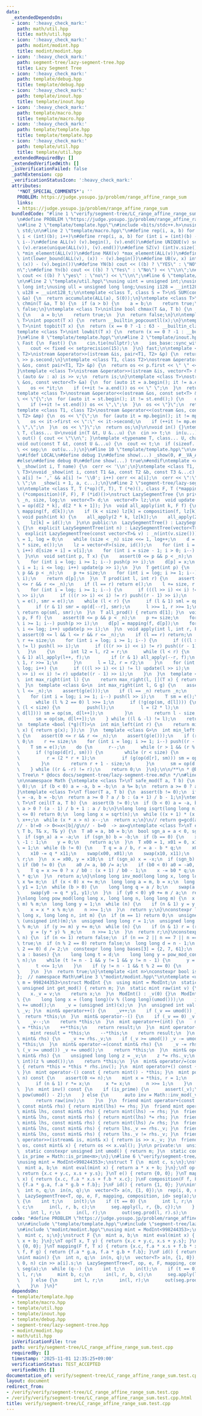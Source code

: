 ```yaml
---
data:
  _extendedDependsOn:
  - icon: ':heavy_check_mark:'
    path: math/util.hpp
    title: math/util.hpp
  - icon: ':heavy_check_mark:'
    path: modint/modint.hpp
    title: modint/modint.hpp
  - icon: ':heavy_check_mark:'
    path: segment-tree/lazy-segment-tree.hpp
    title: Lazy Segment Tree
  - icon: ':heavy_check_mark:'
    path: template/debug.hpp
    title: template/debug.hpp
  - icon: ':heavy_check_mark:'
    path: template/inout.hpp
    title: template/inout.hpp
  - icon: ':heavy_check_mark:'
    path: template/macro.hpp
    title: template/macro.hpp
  - icon: ':heavy_check_mark:'
    path: template/template.hpp
    title: template/template.hpp
  - icon: ':heavy_check_mark:'
    path: template/util.hpp
    title: template/util.hpp
  _extendedRequiredBy: []
  _extendedVerifiedWith: []
  _isVerificationFailed: false
  _pathExtension: cpp
  _verificationStatusIcon: ':heavy_check_mark:'
  attributes:
    '*NOT_SPECIAL_COMMENTS*': ''
    PROBLEM: https://judge.yosupo.jp/problem/range_affine_range_sum
    links:
    - https://judge.yosupo.jp/problem/range_affine_range_sum
  bundledCode: "#line 1 \"verify/segment-tree/LC_range_affine_range_sum.test.cpp\"\
    \n#define PROBLEM \"https://judge.yosupo.jp/problem/range_affine_range_sum\"\n\
    \n#line 2 \"template/template.hpp\"\n#include <bits/stdc++.h>\nusing namespace\
    \ std;\n\n#line 2 \"template/macro.hpp\"\n#define rep(i, a, b) for (int i = (a);\
    \ i < (int)(b); i++)\n#define rrep(i, a, b) for (int i = (int)(b) - 1; i >= (a);\
    \ i--)\n#define ALL(v) (v).begin(), (v).end()\n#define UNIQUE(v) sort(ALL(v)),\
    \ (v).erase(unique(ALL(v)), (v).end())\n#define SZ(v) (int)v.size()\n#define MIN(v)\
    \ *min_element(ALL(v))\n#define MAX(v) *max_element(ALL(v))\n#define LB(v, x)\
    \ int(lower_bound(ALL(v), (x)) - (v).begin())\n#define UB(v, x) int(upper_bound(ALL(v),\
    \ (x)) - (v).begin())\n#define YN(b) cout << ((b) ? \"YES\" : \"NO\") << \"\\\
    n\";\n#define Yn(b) cout << ((b) ? \"Yes\" : \"No\") << \"\\n\";\n#define yn(b)\
    \ cout << ((b) ? \"yes\" : \"no\") << \"\\n\";\n#line 6 \"template/template.hpp\"\
    \n\n#line 2 \"template/util.hpp\"\nusing uint = unsigned int;\nusing ll = long\
    \ long int;\nusing ull = unsigned long long;\nusing i128 = __int128_t;\nusing\
    \ u128 = __uint128_t;\n\ntemplate <class T, class S = T>\nS SUM(const vector<T>\
    \ &a) {\n  return accumulate(ALL(a), S(0));\n}\ntemplate <class T>\ninline bool\
    \ chmin(T &a, T b) {\n  if (a > b) {\n    a = b;\n    return true;\n  }\n  return\
    \ false;\n}\ntemplate <class T>\ninline bool chmax(T &a, T b) {\n  if (a < b)\
    \ {\n    a = b;\n    return true;\n  }\n  return false;\n}\n\ntemplate <class\
    \ T>\nint popcnt(T x) {\n  return __builtin_popcountll(x);\n}\ntemplate <class\
    \ T>\nint topbit(T x) {\n  return (x == 0 ? -1 : 63 - __builtin_clzll(x));\n}\n\
    template <class T>\nint lowbit(T x) {\n  return (x == 0 ? -1 : __builtin_ctzll(x));\n\
    }\n#line 8 \"template/template.hpp\"\n\n#line 2 \"template/inout.hpp\"\nstruct\
    \ Fast {\n  Fast() {\n    cin.tie(nullptr);\n    ios_base::sync_with_stdio(false);\n\
    \    cout << fixed << setprecision(15);\n  }\n} fast;\n\ntemplate <class T1, class\
    \ T2>\nistream &operator>>(istream &is, pair<T1, T2> &p) {\n  return is >> p.first\
    \ >> p.second;\n}\ntemplate <class T1, class T2>\nostream &operator<<(ostream\
    \ &os, const pair<T1, T2> &p) {\n  return os << p.first << \" \" << p.second;\n\
    }\ntemplate <class T>\nistream &operator>>(istream &is, vector<T> &a) {\n  for\
    \ (auto &v : a) is >> v;\n  return is;\n}\ntemplate <class T>\nostream &operator<<(ostream\
    \ &os, const vector<T> &a) {\n  for (auto it = a.begin(); it != a.end();) {\n\
    \    os << *it;\n    if (++it != a.end()) os << \" \";\n  }\n  return os;\n}\n\
    template <class T>\nostream &operator<<(ostream &os, const set<T> &st) {\n  os\
    \ << \"{\";\n  for (auto it = st.begin(); it != st.end();) {\n    os << *it;\n\
    \    if (++it != st.end()) os << \",\";\n  }\n  os << \"}\";\n  return os;\n}\n\
    template <class T1, class T2>\nostream &operator<<(ostream &os, const map<T1,\
    \ T2> &mp) {\n  os << \"{\";\n  for (auto it = mp.begin(); it != mp.end();) {\n\
    \    os << it->first << \":\" << it->second;\n    if (++it != mp.end()) os <<\
    \ \",\";\n  }\n  os << \"}\";\n  return os;\n}\n\nvoid in() {}\ntemplate <typename\
    \ T, class... U>\nvoid in(T &t, U &...u) {\n  cin >> t;\n  in(u...);\n}\nvoid\
    \ out() { cout << \"\\n\"; }\ntemplate <typename T, class... U, char sep = ' '>\n\
    void out(const T &t, const U &...u) {\n  cout << t;\n  if (sizeof...(u)) cout\
    \ << sep;\n  out(u...);\n}\n#line 10 \"template/template.hpp\"\n\n#line 2 \"template/debug.hpp\"\
    \n#ifdef LOCAL\n#define debug 1\n#define show(...) _show(0, #__VA_ARGS__, __VA_ARGS__)\n\
    #else\n#define debug 0\n#define show(...) true\n#endif\ntemplate <class T>\nvoid\
    \ _show(int i, T name) {\n  cerr << '\\n';\n}\ntemplate <class T1, class T2, class...\
    \ T3>\nvoid _show(int i, const T1 &a, const T2 &b, const T3 &...c) {\n  for (;\
    \ a[i] != ',' && a[i] != '\\0'; i++) cerr << a[i];\n  cerr << \":\" << b << \"\
    \ \";\n  _show(i + 1, a, c...);\n}\n#line 2 \"segment-tree/lazy-segment-tree.hpp\"\
    \n\ntemplate <class T, T (*op)(T, T), T (*e)(), class F, T (*mapping)(F, T), F\
    \ (*composition)(F, F), F (*id)()>\nstruct LazySegmentTree {\n private:\n  int\
    \ _n, size, log;\n  vector<T> d;\n  vector<F> lz;\n\n  void update(int k) { d[k]\
    \ = op(d[2 * k], d[2 * k + 1]); }\n  void all_apply(int k, F f) {\n    d[k] =\
    \ mapping(f, d[k]);\n    if (k < size) lz[k] = composition(f, lz[k]);\n  }\n \
    \ void push(int k) {\n    all_apply(2 * k, lz[k]);\n    all_apply(2 * k + 1, lz[k]);\n\
    \    lz[k] = id();\n  }\n\n public:\n  LazySegmentTree() : LazySegmentTree(0)\
    \ {}\n  explicit LazySegmentTree(int n) : LazySegmentTree(vector<T>(n, e())) {}\n\
    \  explicit LazySegmentTree(const vector<T>& v) : _n(int(v.size())) {\n    size\
    \ = 1, log = 0;\n    while (size < _n) size <<= 1, log++;\n    d = vector<T>(2\
    \ * size, e());\n    lz = vector<F>(size, id());\n    for (int i = 0; i < _n;\
    \ i++) d[size + i] = v[i];\n    for (int i = size - 1; i > 0; i--) update(i);\n\
    \  }\n\n  void set(int p, T x) {\n    assert(0 <= p && p < _n);\n    p += size;\n\
    \    for (int i = log; i >= 1; i--) push(p >> i);\n    d[p] = x;\n    for (int\
    \ i = 1; i <= log; i++) update(p >> i);\n  }\n  T get(int p) {\n    assert(0 <=\
    \ p && p < _n);\n    p += size;\n    for (int i = log; i >= 1; i--) push(p >>\
    \ i);\n    return d[p];\n  }\n  T prod(int l, int r) {\n    assert(0 <= l && l\
    \ <= r && r <= _n);\n    if (l == r) return e();\n    l += size, r += size;\n\
    \    for (int i = log; i >= 1; i--) {\n      if (((l >> i) << i) != l) push(l\
    \ >> i);\n      if (((r >> i) << i) != r) push((r - 1) >> i);\n    }\n    T sml\
    \ = e(), smr = e();\n    while (l < r) {\n      if (l & 1) sml = op(sml, d[l++]);\n\
    \      if (r & 1) smr = op(d[--r], smr);\n      l >>= 1, r >>= 1;\n    }\n   \
    \ return op(sml, smr);\n  }\n  T all_prod() { return d[1]; }\n  void apply(int\
    \ p, F f) {\n    assert(0 <= p && p < _n);\n    p += size;\n    for (int i = log;\
    \ i >= 1; i--) push(p >> i);\n    d[p] = mapping(f, d[p]);\n    for (int i = 1;\
    \ i <= log; i++) update(p >> i);\n  }\n  void apply(int l, int r, F f) {\n   \
    \ assert(0 <= l && l <= r && r <= _n);\n    if (l == r) return;\n    l += size,\
    \ r += size;\n    for (int i = log; i >= 1; i--) {\n      if (((l >> i) << i)\
    \ != l) push(l >> i);\n      if (((r >> i) << i) != r) push((r - 1) >> i);\n \
    \   }\n    {\n      int l2 = l, r2 = r;\n      while (l < r) {\n        if (l\
    \ & 1) all_apply(l++, f);\n        if (r & 1) all_apply(--r, f);\n        l >>=\
    \ 1, r >>= 1;\n      }\n      l = l2, r = r2;\n    }\n    for (int i = 1; i <=\
    \ log; i++) {\n      if (((l >> i) << i) != l) update(l >> i);\n      if (((r\
    \ >> i) << i) != r) update((r - 1) >> i);\n    }\n  }\n  template <bool (*g)(T)>\n\
    \  int max_right(int l) {\n    return max_right(l, [](T x) { return g(x); });\n\
    \  }\n  template <class G>\n  int max_right(int l, G g) {\n    assert(0 <= l &&\
    \ l <= _n);\n    assert(g(e()));\n    if (l == _n) return _n;\n    l += size;\n\
    \    for (int i = log; i >= 1; i--) push(l >> i);\n    T sm = e();\n    do {\n\
    \      while (l % 2 == 0) l >>= 1;\n      if (!g(op(sm, d[l]))) {\n        while\
    \ (l < size) {\n          push(l);\n          l = (2 * l);\n          if (g(op(sm,\
    \ d[l]))) sm = op(sm, d[l++]);\n        }\n        return l - size;\n      }\n\
    \      sm = op(sm, d[l++]);\n    } while ((l & -l) != l);\n    return _n;\n  }\n\
    \n  template <bool (*g)(T)>\n  int min_left(int r) {\n    return min_left(r, [](T\
    \ x) { return g(x); });\n  }\n  template <class G>\n  int min_left(int r, G g)\
    \ {\n    assert(0 <= r && r <= _n);\n    assert(g(e()));\n    if (r == 0) return\
    \ 0;\n    r += size;\n    for (int i = log; i >= 1; i--) push((r - 1) >> i);\n\
    \    T sm = e();\n    do {\n      r--;\n      while (r > 1 && (r % 2)) r >>= 1;\n\
    \      if (!g(op(d[r], sm))) {\n        while (r < size) {\n          push(r);\n\
    \          r = (2 * r + 1);\n          if (g(op(d[r], sm))) sm = op(d[r--], sm);\n\
    \        }\n        return r + 1 - size;\n      }\n      sm = op(d[r], sm);\n\
    \    } while ((r & -r) != r);\n    return 0;\n  }\n};\n\n/**\n * @brief Lazy Segment\
    \ Tree\n * @docs docs/segment-tree/lazy-segment-tree.md\n */\n#line 2 \"math/util.hpp\"\
    \n\nnamespace Math {\ntemplate <class T>\nT safe_mod(T a, T b) {\n  assert(b !=\
    \ 0);\n  if (b < 0) a = -a, b = -b;\n  a %= b;\n  return a >= 0 ? a : a + b;\n\
    }\ntemplate <class T>\nT floor(T a, T b) {\n  assert(b != 0);\n  if (b < 0) a\
    \ = -a, b = -b;\n  return a >= 0 ? a / b : (a + 1) / b - 1;\n}\ntemplate <class\
    \ T>\nT ceil(T a, T b) {\n  assert(b != 0);\n  if (b < 0) a = -a, b = -b;\n  return\
    \ a > 0 ? (a - 1) / b + 1 : a / b;\n}\nlong long isqrt(long long n) {\n  if (n\
    \ <= 0) return 0;\n  long long x = sqrt(n);\n  while ((x + 1) * (x + 1) <= n)\
    \ x++;\n  while (x * x > n) x--;\n  return x;\n}\n// return g=gcd(a,b)\n// a*x+b*y=g\n\
    // - b!=0 -> 0<=x<|b|/g\n// - b=0  -> ax=g\ntemplate <class T>\nT ext_gcd(T a,\
    \ T b, T& x, T& y) {\n  T a0 = a, b0 = b;\n  bool sgn_a = a < 0, sgn_b = b < 0;\n\
    \  if (sgn_a) a = -a;\n  if (sgn_b) b = -b;\n  if (b == 0) {\n    x = sgn_a ?\
    \ -1 : 1;\n    y = 0;\n    return a;\n  }\n  T x00 = 1, x01 = 0, x10 = 0, x11\
    \ = 1;\n  while (b != 0) {\n    T q = a / b, r = a - b * q;\n    x00 -= q * x01;\n\
    \    x10 -= q * x11;\n    swap(x00, x01);\n    swap(x10, x11);\n    a = b, b =\
    \ r;\n  }\n  x = x00, y = x10;\n  if (sgn_a) x = -x;\n  if (sgn_b) y = -y;\n \
    \ if (b0 != 0) {\n    a0 /= a, b0 /= a;\n    if (b0 < 0) a0 = -a0, b0 = -b0;\n\
    \    T q = x >= 0 ? x / b0 : (x + 1) / b0 - 1;\n    x -= b0 * q;\n    y += a0\
    \ * q;\n  }\n  return a;\n}\nlong long inv_mod(long long x, long long m) {\n \
    \ x %= m;\n  if (x < 0) x += m;\n  long long a = m, b = x;\n  long long y0 = 0,\
    \ y1 = 1;\n  while (b > 0) {\n    long long q = a / b;\n    swap(a -= q * b, b);\n\
    \    swap(y0 -= q * y1, y1);\n  }\n  if (y0 < 0) y0 += m / a;\n  return y0;\n\
    }\nlong long pow_mod(long long x, long long n, long long m) {\n  x = (x % m +\
    \ m) % m;\n  long long y = 1;\n  while (n) {\n    if (n & 1) y = y * x % m;\n\
    \    x = x * x % m;\n    n >>= 1;\n  }\n  return y;\n}\nconstexpr long long pow_mod_constexpr(long\
    \ long x, long long n, int m) {\n  if (m == 1) return 0;\n  unsigned int _m =\
    \ (unsigned int)(m);\n  unsigned long long r = 1;\n  unsigned long long y = x\
    \ % m;\n  if (y >= m) y += m;\n  while (n) {\n    if (n & 1) r = (r * y) % _m;\n\
    \    y = (y * y) % _m;\n    n >>= 1;\n  }\n  return r;\n}\nconstexpr bool is_prime_constexpr(int\
    \ n) {\n  if (n <= 1) return false;\n  if (n == 2 || n == 7 || n == 61) return\
    \ true;\n  if (n % 2 == 0) return false;\n  long long d = n - 1;\n  while (d %\
    \ 2 == 0) d /= 2;\n  constexpr long long bases[3] = {2, 7, 61};\n  for (long long\
    \ a : bases) {\n    long long t = d;\n    long long y = pow_mod_constexpr(a, t,\
    \ n);\n    while (t != n - 1 && y != 1 && y != n - 1) {\n      y = y * y % n;\n\
    \      t <<= 1;\n    }\n    if (y != n - 1 && t % 2 == 0) {\n      return false;\n\
    \    }\n  }\n  return true;\n}\ntemplate <int n>\nconstexpr bool is_prime = is_prime_constexpr(n);\n\
    };  // namespace Math\n#line 3 \"modint/modint.hpp\"\n\ntemplate <unsigned int\
    \ m = 998244353>\nstruct ModInt {\n  using mint = ModInt;\n  static constexpr\
    \ unsigned int get_mod() { return m; }\n  static mint raw(int v) {\n    mint x;\n\
    \    x._v = v;\n    return x;\n  }\n  ModInt() : _v(0) {}\n  ModInt(int64_t v)\
    \ {\n    long long x = (long long)(v % (long long)(umod()));\n    if (x < 0) x\
    \ += umod();\n    _v = (unsigned int)(x);\n  }\n  unsigned int val() const { return\
    \ _v; }\n  mint& operator++() {\n    _v++;\n    if (_v == umod()) _v = 0;\n  \
    \  return *this;\n  }\n  mint& operator--() {\n    if (_v == 0) _v = umod();\n\
    \    _v--;\n    return *this;\n  }\n  mint operator++(int) {\n    mint result\
    \ = *this;\n    ++*this;\n    return result;\n  }\n  mint operator--(int) {\n\
    \    mint result = *this;\n    --*this;\n    return result;\n  }\n  mint& operator+=(const\
    \ mint& rhs) {\n    _v += rhs._v;\n    if (_v >= umod()) _v -= umod();\n    return\
    \ *this;\n  }\n  mint& operator-=(const mint& rhs) {\n    _v -= rhs._v;\n    if\
    \ (_v >= umod()) _v += umod();\n    return *this;\n  }\n  mint& operator*=(const\
    \ mint& rhs) {\n    unsigned long long z = _v;\n    z *= rhs._v;\n    _v = (unsigned\
    \ int)(z % umod());\n    return *this;\n  }\n  mint& operator/=(const mint& rhs)\
    \ { return *this = *this * rhs.inv(); }\n  mint operator+() const { return *this;\
    \ }\n  mint operator-() const { return mint() - *this; }\n  mint pow(long long\
    \ n) const {\n    assert(0 <= n);\n    mint x = *this, r = 1;\n    while (n) {\n\
    \      if (n & 1) r *= x;\n      x *= x;\n      n >>= 1;\n    }\n    return r;\n\
    \  }\n  mint inv() const {\n    if (is_prime) {\n      assert(_v);\n      return\
    \ pow(umod() - 2);\n    } else {\n      auto inv = Math::inv_mod(_v, umod());\n\
    \      return raw(inv);\n    }\n  }\n  friend mint operator+(const mint& lhs,\
    \ const mint& rhs) { return mint(lhs) += rhs; }\n  friend mint operator-(const\
    \ mint& lhs, const mint& rhs) { return mint(lhs) -= rhs; }\n  friend mint operator*(const\
    \ mint& lhs, const mint& rhs) { return mint(lhs) *= rhs; }\n  friend mint operator/(const\
    \ mint& lhs, const mint& rhs) { return mint(lhs) /= rhs; }\n  friend bool operator==(const\
    \ mint& lhs, const mint& rhs) { return lhs._v == rhs._v; }\n  friend bool operator!=(const\
    \ mint& lhs, const mint& rhs) { return lhs._v != rhs._v; }\n  friend istream&\
    \ operator>>(istream& is, mint& x) { return is >> x._v; }\n  friend ostream& operator<<(ostream&\
    \ os, const mint& x) { return os << x.val(); }\n\n private:\n  unsigned int _v;\n\
    \  static constexpr unsigned int umod() { return m; }\n  static constexpr bool\
    \ is_prime = Math::is_prime<m>;\n};\n#line 6 \"verify/segment-tree/LC_range_affine_range_sum.test.cpp\"\
    \nusing mint = ModInt<998244353>;\nstruct T {\n  mint c, s;\n};\nstruct F {\n\
    \  mint a, b;\n  mint eval(mint x) { return a * x + b; }\n};\nT op(T x, T y) {\
    \ return {x.c + y.c, x.s + y.s}; }\nT e() { return {0, 0}; }\nT mapping(F f, T\
    \ x) { return {x.c, f.a * x.s + f.b * x.c}; }\nF composition(F f, F g) { return\
    \ {f.a * g.a, f.a * g.b + f.b}; }\nF id() { return {1, 0}; }\n\nint main() {\n\
    \  int n, q;\n  in(n, q);\n  vector<T> a(n, {1, 0});\n  rep(i, 0, n) cin >> a[i].s;\n\
    \  LazySegmentTree<T, op, e, F, mapping, composition, id> seg(a);\n  while (q--)\
    \ {\n    int t;\n    in(t);\n    if (t == 0) {\n      int l, r;\n      mint b,\
    \ c;\n      in(l, r, b, c);\n      seg.apply(l, r, {b, c});\n    } else {\n  \
    \    int l, r;\n      in(l, r);\n      out(seg.prod(l, r).s);\n    }\n  }\n}\n"
  code: "#define PROBLEM \"https://judge.yosupo.jp/problem/range_affine_range_sum\"\
    \n\n#include \"template/template.hpp\"\n#include \"segment-tree/lazy-segment-tree.hpp\"\
    \n#include \"modint/modint.hpp\"\nusing mint = ModInt<998244353>;\nstruct T {\n\
    \  mint c, s;\n};\nstruct F {\n  mint a, b;\n  mint eval(mint x) { return a *\
    \ x + b; }\n};\nT op(T x, T y) { return {x.c + y.c, x.s + y.s}; }\nT e() { return\
    \ {0, 0}; }\nT mapping(F f, T x) { return {x.c, f.a * x.s + f.b * x.c}; }\nF composition(F\
    \ f, F g) { return {f.a * g.a, f.a * g.b + f.b}; }\nF id() { return {1, 0}; }\n\
    \nint main() {\n  int n, q;\n  in(n, q);\n  vector<T> a(n, {1, 0});\n  rep(i,\
    \ 0, n) cin >> a[i].s;\n  LazySegmentTree<T, op, e, F, mapping, composition, id>\
    \ seg(a);\n  while (q--) {\n    int t;\n    in(t);\n    if (t == 0) {\n      int\
    \ l, r;\n      mint b, c;\n      in(l, r, b, c);\n      seg.apply(l, r, {b, c});\n\
    \    } else {\n      int l, r;\n      in(l, r);\n      out(seg.prod(l, r).s);\n\
    \    }\n  }\n}"
  dependsOn:
  - template/template.hpp
  - template/macro.hpp
  - template/util.hpp
  - template/inout.hpp
  - template/debug.hpp
  - segment-tree/lazy-segment-tree.hpp
  - modint/modint.hpp
  - math/util.hpp
  isVerificationFile: true
  path: verify/segment-tree/LC_range_affine_range_sum.test.cpp
  requiredBy: []
  timestamp: '2025-11-01 12:35:25+09:00'
  verificationStatus: TEST_ACCEPTED
  verifiedWith: []
documentation_of: verify/segment-tree/LC_range_affine_range_sum.test.cpp
layout: document
redirect_from:
- /verify/verify/segment-tree/LC_range_affine_range_sum.test.cpp
- /verify/verify/segment-tree/LC_range_affine_range_sum.test.cpp.html
title: verify/segment-tree/LC_range_affine_range_sum.test.cpp
---
```

